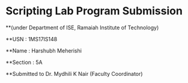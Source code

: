 # Scripting Lab Program Submission

**(under Department of ISE, Ramaiah Institute of Technology)

**USN : 1MS17IS148

**Name : Harshubh Meherishi

**Section : 5A

**Submitted to Dr. Mydhili K Nair (Faculty Coordinator)


